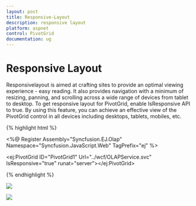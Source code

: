 ```yaml
---
layout: post
title: Responsive-Layout
description: responsive layout
platform: aspnet
control: PivotGrid
documentation: ug
---
```


# Responsive Layout

Responsivelayout is aimed at crafting sites to provide an optimal viewing experience - easy reading. It also provides navigation with a minimum of resizing, panning, and scrolling across a wide range of devices from tablet to desktop. To get responsive layout for PivotGrid, enable IsResponsive API to true. By using this feature, you can achieve an effective view of the PivotGrid control in all devices including desktops, tablets, mobiles, etc. 

{% highlight html %}



<%@ Register Assembly="Syncfusion.EJ.Olap" Namespace="Syncfusion.JavaScript.Web" TagPrefix="ej" %>



<ej:PivotGrid ID="PivotGrid1" Url="../wcf/OLAPService.svc" IsResponsive="true" runat="server"></ej:PivotGrid>


{% endhighlight %}


 ![](Responsive-Layout_images/Responsive-Layout_img1.png) 



 ![](Responsive-Layout_images/Responsive-Layout_img2.png) 



